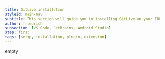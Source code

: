 ```yaml
---
title: GitLive installation
styleid: main-nav
subtitle: This section will guide you in installing GitLive on your IDE.
author: friedrich
subsection: [VS Code, JetBrains, Android Studio]
step: first
tags: [setup, installation, plugin, extension]
---
```


empty

